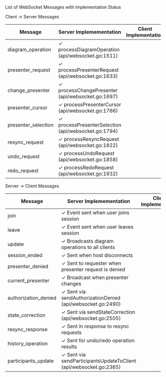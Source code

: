 List of WebSocket Messages with Implementation Status

Client → Server Messages

| Message             | Server Implemementation                             | Client Implementation |
| ------------------- | --------------------------------------------------- | --------------------- |
| diagram_operation   | ✓ processDiagramOperation (api/websocket.go:1511)   |                       |
| presenter_request   | ✓ processPresenterRequest (api/websocket.go:1633)   |                       |
| change_presenter    | ✓ processChangePresenter (api/websocket.go:1697)    |                       |
| presenter_cursor    | ✓ processPresenterCursor (api/websocket.go:1766)    |                       |
| presenter_selection | ✓ processPresenterSelection (api/websocket.go:1794) |                       |
| resync_request      | ✓ processResyncRequest (api/websocket.go:1822)      |                       |
| undo_request        | ✓ processUndoRequest (api/websocket.go:1858)        |                       |
| redo_request        | ✓ processRedoRequest (api/websocket.go:1932)        |                       |

Server → Client Messages

| Message              | Server Implemementation                                           | Client Implementation |
| -------------------- | ----------------------------------------------------------------- | --------------------- |
| join                 | ✓ Event sent when user joins session                              |                       |
| leave                | ✓ Event sent when user leaves session                             |                       |
| update               | ✓ Broadcasts diagram operations to all clients                    |                       |
| session_ended        | ✓ Sent when host disconnects                                      |                       |
| presenter_denied     | ✓ Sent to requester when presenter request is denied              |                       |
| current_presenter    | ✓ Broadcast when presenter changes                                |                       |
| authorization_denied | ✓ Sent via sendAuthorizationDenied (api/websocket.go:2490)        |                       |
| state_correction     | ✓ Sent via sendStateCorrection (api/websocket.go:2505)            |                       |
| resync_response      | ✓ Sent in response to resync requests                             |                       |
| history_operation    | ✓ Sent for undo/redo operation results                            |                       |
| participants_update  | ✓ Sent via sendParticipantsUpdateToClient (api/websocket.go:2365) |                       |
